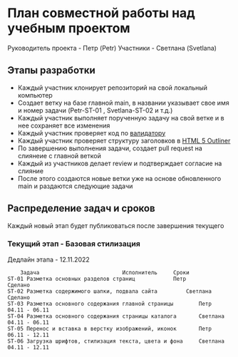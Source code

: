 # План совместной работы над учебным проектом
Руководитель проекта - Петр (Petr)
Участники - Светлана (Svetlana)

## Этапы разработки
* Каждый участник клонирует репозиторий на свой локальный компьютер
* Создает ветку на базе главной main, в названии указывает свое имя и номер задачи (Petr-ST-01 ,  Svetlana-ST-02 и т.д.)
* Каждый участник выполняет порученную задачу на свой ветке и в нее сохраняет все изменения
* Каждый участник проверяет код по [валидатору](https://validator.w3.org)
* Каждый участник проверяет структуру заголовков в [HTML 5 Outliner](http://gsnedders.html5.org/outliner/)
* По завершению выполнения задачи, создает pull request на слиянеие с главной веткой 
* Каждый из участников делает review и подтверждает согласие на слияние
* После этого создаются новые ветки уже на основе обновленного main и раздаются следующие задачи

## Распределение задач и сроков 
Каждый новый этап будет публиковаться после завершения текущего

### Текущий этап - Базовая стилизация
Дедлайн этапа - 12.11.2022

		Задача							Исполнитель		Сроки
	ST-01 Разметка основных разделов страниц 			Петр			Сделано
	ST-02 Разметка содержимого шапки, подвала сайта 		Светлана		Сделано
	ST-03 Разметка основного содержания главной страницы		Петр			04.11 - 06.11
	ST-04 Разметка основного содержания страницы каталога		Светлана		04.11 - 06.11
	ST-05 Перенос и вставка в верстку изображений, иконок		Петр			06.11 - 12.11
	ST-06 Загрузка шрифтов, стилизация текста, цвета и фона 	Светлана		04.11 - 12.11

